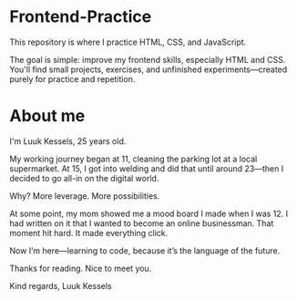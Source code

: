 # Frontend-Practice

This repository is where I practice HTML, CSS, and JavaScript.

The goal is simple: improve my frontend skills, especially HTML and CSS.
You'll find small projects, exercises, and unfinished experiments—created purely for practice and repetition.

# About me

I'm Luuk Kessels, 25 years old.

My working journey began at 11, cleaning the parking lot at a local supermarket. At 15, I got into welding and did that until around 23—then I decided to go all-in on the digital world.

Why? More leverage. More possibilities.

At some point, my mom showed me a mood board I made when I was 12. I had written on it that I wanted to become an online businessman.
That moment hit hard. It made everything click.

Now I’m here—learning to code, because it’s the language of the future.

Thanks for reading. Nice to meet you.

Kind regards,
Luuk Kessels
